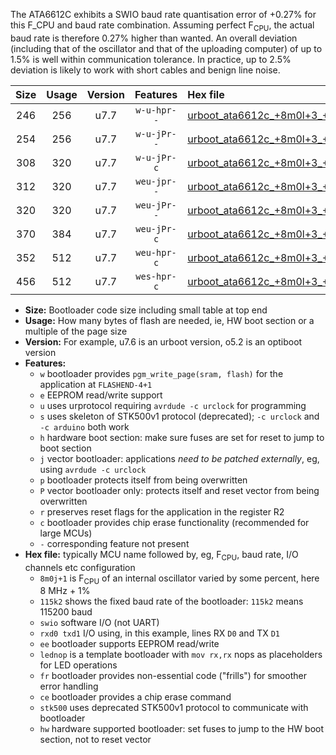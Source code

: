 The ATA6612C exhibits a SWIO baud rate quantisation error of +0.27% for this F_CPU and baud rate combination. Assuming perfect F<sub>CPU</sub>, the actual baud rate is therefore 0.27% higher than wanted. An overall deviation (including that of the oscillator and that of the uploading computer) of up to 1.5% is well within communication tolerance. In practice, up to 2.5% deviation is likely to work with short cables and benign line noise.

|Size|Usage|Version|Features|Hex file|
|:-:|:-:|:-:|:-:|:--|
|246|256|u7.7|`w-u-hpr--`|[urboot_ata6612c_+8m0l+3_++76k8_swio_rxd0_txd1_lednop_hw.hex](https://raw.githubusercontent.com/stefanrueger/urboot.hex/main/mcus/ata6612c/internal_oscillator/fcpu_+8m0l+3/br_++76k8/urboot_ata6612c_+8m0l+3_++76k8_swio_rxd0_txd1_lednop_hw.hex)|
|254|256|u7.7|`w-u-jPr--`|[urboot_ata6612c_+8m0l+3_++76k8_swio_rxd0_txd1.hex](https://raw.githubusercontent.com/stefanrueger/urboot.hex/main/mcus/ata6612c/internal_oscillator/fcpu_+8m0l+3/br_++76k8/urboot_ata6612c_+8m0l+3_++76k8_swio_rxd0_txd1.hex)|
|308|320|u7.7|`w-u-jPr-c`|[urboot_ata6612c_+8m0l+3_++76k8_swio_rxd0_txd1_lednop_fr_ce.hex](https://raw.githubusercontent.com/stefanrueger/urboot.hex/main/mcus/ata6612c/internal_oscillator/fcpu_+8m0l+3/br_++76k8/urboot_ata6612c_+8m0l+3_++76k8_swio_rxd0_txd1_lednop_fr_ce.hex)|
|312|320|u7.7|`weu-jpr--`|[urboot_ata6612c_+8m0l+3_++76k8_swio_rxd0_txd1_ee_lednop.hex](https://raw.githubusercontent.com/stefanrueger/urboot.hex/main/mcus/ata6612c/internal_oscillator/fcpu_+8m0l+3/br_++76k8/urboot_ata6612c_+8m0l+3_++76k8_swio_rxd0_txd1_ee_lednop.hex)|
|320|320|u7.7|`weu-jPr--`|[urboot_ata6612c_+8m0l+3_++76k8_swio_rxd0_txd1_ee.hex](https://raw.githubusercontent.com/stefanrueger/urboot.hex/main/mcus/ata6612c/internal_oscillator/fcpu_+8m0l+3/br_++76k8/urboot_ata6612c_+8m0l+3_++76k8_swio_rxd0_txd1_ee.hex)|
|370|384|u7.7|`weu-jPr-c`|[urboot_ata6612c_+8m0l+3_++76k8_swio_rxd0_txd1_ee_lednop_fr_ce.hex](https://raw.githubusercontent.com/stefanrueger/urboot.hex/main/mcus/ata6612c/internal_oscillator/fcpu_+8m0l+3/br_++76k8/urboot_ata6612c_+8m0l+3_++76k8_swio_rxd0_txd1_ee_lednop_fr_ce.hex)|
|352|512|u7.7|`weu-hpr-c`|[urboot_ata6612c_+8m0l+3_++76k8_swio_rxd0_txd1_ee_lednop_fr_ce_hw.hex](https://raw.githubusercontent.com/stefanrueger/urboot.hex/main/mcus/ata6612c/internal_oscillator/fcpu_+8m0l+3/br_++76k8/urboot_ata6612c_+8m0l+3_++76k8_swio_rxd0_txd1_ee_lednop_fr_ce_hw.hex)|
|456|512|u7.7|`wes-hpr-c`|[urboot_ata6612c_+8m0l+3_++76k8_swio_rxd0_txd1_ee_lednop_fr_ce_stk500_hw.hex](https://raw.githubusercontent.com/stefanrueger/urboot.hex/main/mcus/ata6612c/internal_oscillator/fcpu_+8m0l+3/br_++76k8/urboot_ata6612c_+8m0l+3_++76k8_swio_rxd0_txd1_ee_lednop_fr_ce_stk500_hw.hex)|

- **Size:** Bootloader code size including small table at top end
- **Usage:** How many bytes of flash are needed, ie, HW boot section or a multiple of the page size
- **Version:** For example, u7.6 is an urboot version, o5.2 is an optiboot version
- **Features:**
  + `w` bootloader provides `pgm_write_page(sram, flash)` for the application at `FLASHEND-4+1`
  + `e` EEPROM read/write support
  + `u` uses urprotocol requiring `avrdude -c urclock` for programming
  + `s` uses skeleton of STK500v1 protocol (deprecated); `-c urclock` and `-c arduino` both work
  + `h` hardware boot section: make sure fuses are set for reset to jump to boot section
  + `j` vector bootloader: applications *need to be patched externally*, eg, using `avrdude -c urclock`
  + `p` bootloader protects itself from being overwritten
  + `P` vector bootloader only: protects itself and reset vector from being overwritten
  + `r` preserves reset flags for the application in the register R2
  + `c` bootloader provides chip erase functionality (recommended for large MCUs)
  + `-` corresponding feature not present
- **Hex file:** typically MCU name followed by, eg, F<sub>CPU</sub>, baud rate, I/O channels etc configuration
  + `8m0j+1` is F<sub>CPU</sub> of an internal oscillator varied by some percent, here 8 MHz + 1%
  + `115k2` shows the fixed baud rate of the bootloader: `115k2` means 115200 baud
  + `swio` software I/O (not UART)
  + `rxd0 txd1` I/O using, in this example, lines RX `D0` and TX `D1`
  + `ee` bootloader supports EEPROM read/write
  + `lednop` is a template bootloader with `mov rx,rx` nops as placeholders for LED operations
  + `fr` bootloader provides non-essential code ("frills") for smoother error handling
  + `ce` bootloader provides a chip erase command
  + `stk500` uses deprecated STK500v1 protocol to communicate with bootloader
  + `hw` hardware supported bootloader: set fuses to jump to the HW boot section, not to reset vector
